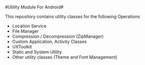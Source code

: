 #Utility Module For Android#

This repository contains utility classes for the following Operations
  - Location Service
  - File Manager
  - Compression / Decompression (ZipManager)
  - Custom Application, Activity Classes
  - UXToolkit
  - Static and System Utility
  - Other utility classes (Theme and Font Management)
